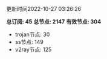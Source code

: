 更新时间2022-10-27 03:26:26

**总订阅: 45**
**总节点: 2147**
**有效节点: 304**
- trojan节点: 30
- ss节点: 149
- v2ray节点: 125
